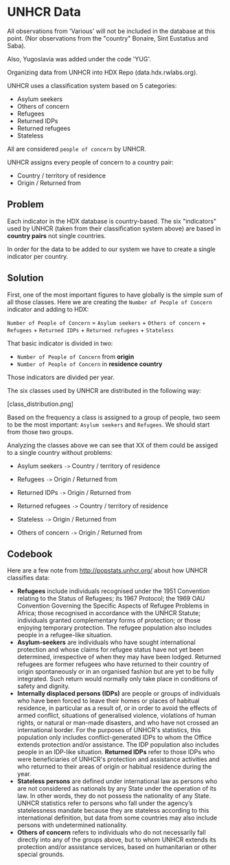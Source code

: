 UNHCR Data
==========

All observations from 'Various' will not be included in the database at this point. (Nor observations from the "country" Bonaire, Sint Eustatius and Saba).

Also, Yugoslavia was added under the code 'YUG'.


Organizing data from UNHCR into HDX Repo (data.hdx.rwlabs.org).


UNHCR uses a classification system based on 5 categories:

- Asylum seekers
- Others of concern
- Refugees
- Returned IDPs
- Returned refugees
- Stateless

All are considered `people of concern` by UNHCR.

UNHCR assigns every people of concern to a country pair:

- Country / territory of residence
- Origin / Returned from


Problem
-------
Each indicator in the HDX database is country-based. The six "indicators" used by UNHCR (taken from their classification system above) are based in **country pairs** not single countries.

In order for the data to be added to our system we have to create a single indicator per country.


Solution
--------

First, one of the most important figures to have globally is the simple sum of all those classes. Here we are creating the `Number of People of Concern` indicator and adding to HDX:

`Number of People of Concern` = `Asylum seekers` + `Others of concern` + `Refugees` + `Returned IDPs` + `Returned refugees` + `Stateless`

That basic indicator is divided in two:

- `Number of People of Concern` from **origin**
- `Number of People of Concern` in **residence country**

Those indicators are divided per year.



The six classes used by UNHCR are distributed in the following way:

[class_distribution.png]

Based on the frequency a class is assigned to a group of people, two seem to be the most important: `Asylum seekers` and `Refugees`. We should start from those two groups.




Analyzing the classes above we can see that XX of them could be assiged to a single country without problems:

- Asylum seekers `->` Country / territory of residence
- Refugees `->` Origin / Returned from



- Returned IDPs `->` Origin / Returned from
- Returned refugees `->` Country / territory of residence
- Stateless `->` Origin / Returned from

- Others of concern `->` Origin / Returned from



Codebook 
--------

Here are a few note from http://popstats.unhcr.org/ about how UNHCR classifies data: 

- **Refugees** include individuals recognised under the 1951 Convention relating to the Status of Refugees; its 1967 Protocol; the 1969 OAU Convention Governing the Specific Aspects of Refugee Problems in Africa; those recognised in accordance with the UNHCR Statute; individuals granted complementary forms of protection; or those enjoying temporary protection. The refugee population also includes people in a refugee-like situation.
- **Asylum-seekers** are individuals who have sought international protection and whose claims for refugee status have not yet been determined, irrespective of when they may have been lodged.
Returned refugees are former refugees who have returned to their country of origin spontaneously or in an organised fashion but are yet to be fully integrated. Such return would normally only take place in conditions of safety and dignity.
- **Internally displaced persons (IDPs)** are people or groups of individuals who have been forced to leave their homes or places of habitual residence, in particular as a result of, or in order to avoid the effects of armed conflict, situations of generalised violence, violations of human rights, or natural or man-made disasters, and who have not crossed an international border. For the purposes of UNHCR's statistics, this population only includes conflict-generated IDPs to whom the Office extends protection and/or assistance. The IDP population also includes people in an IDP-like situation.
**Returned IDPs** refer to those IDPs who were beneficiaries of UNHCR's protection and assistance activities and who returned to their areas of origin or habitual residence during the year.
- **Stateless persons** are defined under international law as persons who are not considered as nationals by any State under the operation of its law. In other words, they do not possess the nationality of any State. UNHCR statistics refer to persons who fall under the agency’s statelessness mandate because they are stateless according to this international definition, but data from some countries may also include persons with undetermined nationality.
- **Others of concern** refers to individuals who do not necessarily fall directly into any of the groups above, but to whom UNHCR extends its protection and/or assistance services, based on humanitarian or other special grounds.

